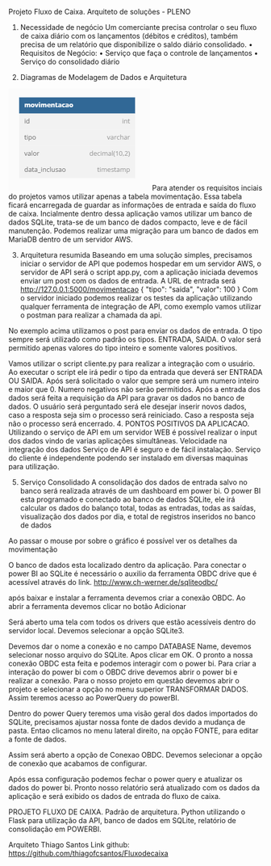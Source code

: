 Projeto Fluxo de Caixa.
Arquiteto de soluções - PLENO

1.	Necessidade de negócio
Um comerciante precisa controlar o seu fluxo de caixa diário com os lançamentos (débitos e créditos), também precisa de um relatório que disponibilize o saldo diário consolidado.
•	Requisitos de Negócio:
•	Serviço que faça o controle de lançamentos
•	Serviço do consolidado diário

2.	Diagramas de Modelagem de Dados e Arquitetura
 <img src="db.png">
Para atender os requisitos inciais do projetos vamos utilizar apenas a tabela movimentação.
Essa tabela ficará encarregada de guardar as informações de entrada e saída do fluxo de caixa.
Incialmente dentro dessa aplicação vamos utilizar um banco de dados SQLite, trata-se de um banco de dados compacto, leve e de fácil manutenção.
Podemos realizar uma migração para um banco de dados em MariaDB dentro de um servidor AWS.

3.	Arquitetura resumida
Baseando em uma solução simples, precisamos iniciar o servidor de API que podemos hospedar em um servidor AWS, o servidor de API será o script app.py, com a aplicação iniciada devemos enviar um post com os dados de entrada. A URL de entrada será http://127.0.0.1:5000/movimentacao
{
"tipo": "saida",
"valor": 100
}
Com o servidor iniciado podemos realizar os testes da aplicação utilizando qualquer ferramenta de integração de API, como exemplo vamos utilizar o postman para realizar a chamada da api.
 

No exemplo acima utilizamos o post para enviar os dados de entrada.
O tipo sempre será utilizado como padrão os tipos. ENTRADA, SAIDA.
O valor será permitido apenas valores do tipo inteiro e somente valores positivos.

Vamos utilizar o script cliente.py para realizar a integração com o usuário.
Ao executar o script ele irá pedir o tipo da entrada que deverá ser ENTRADA OU SAIDA.
Após será solicitado o valor que sempre será um numero inteiro e maior que 0. Numero negativos não serão permitidos.
Após a entrada dos dados será feita a requisição da API para gravar os dados no banco de dados.
O usuário será perguntado será ele desejar inserir novos dados, caso a resposta seja sim o processo será reiniciado.
Caso a resposta seja não o processo será encerrado.
4.	PONTOS POSITIVOS DA APLICACAO.
Utilizando o serviço de API em um servidor WEB é possível realizar o input dos dados vindo de varias aplicações simultâneas.
Velocidade na integração dos dados
Serviço de API é seguro e de fácil instalação.
Serviço do cliente é independente podendo ser instalado em diversas maquinas para utilização.
 

5.	Serviço Consolidado
A consolidação dos dados de entrada salvo no banco será realizada através de um dashboard em power bi.
O power BI esta programado e conectado ao banco de dados SQLite, ele irá calcular os dados do balanço total, todas as entradas, todas as saídas, visualização dos dados por dia, e total de registros inseridos no banco de dados
 

Ao passar o mouse por sobre o gráfico é possível ver os detalhes da movimentação
 

O banco de dados esta localizado dentro da aplicação.
Para conectar o power BI ao SQLite é necessário o auxilio da ferramenta OBDC drive que é acessível através do link. http://www.ch-werner.de/sqliteodbc/

após baixar e instalar a ferramenta devemos criar a conexão OBDC. Ao abrir a ferramenta devemos clicar no botão Adicionar
 

Será aberto uma tela com todos os drivers que estão acessíveis dentro do servidor local. Devemos selecionar a opção SQLite3. 
 
Devemos dar o nome a conexão e no campo DATABASE Name, devemos selecionar nosso arquivo do SQLite. Apos clicar em OK. O pronto a nossa conexão OBDC esta feita e podemos interagir com o power bi.
Para criar a interação do power bi com o OBDC drive devemos abrir o power bi e realizar a conexão. Para o nosso projeto em questão devemos abrir o projeto e selecionar a opção no menu superior TRANSFORMAR DADOS. Assim teremos acesso ao PowerQuery do powerBI.
 
Dentro do power Query teremos uma visão geral dos dados importados do SQLite, precisamos ajustar nossa fonte de dados devido a mudança de pasta. Entao clicamos no menu lateral direito, na opção FONTE, para editar a fonte de dados.
 
Assim será aberto a opção de Conexao OBDC. Devemos selecionar a opção de conexão que acabamos de configurar.
 
Após essa configuração podemos fechar o power query e atualizar os dados do power bi.
Pronto nosso relatório será atualizado com os dados da aplicação e será exibido os dados de entrada do fluxo de caixa.

PROJETO
FLUXO DE CAIXA.
Padrão de arquitetura.
Python utilizando o Flask para utilização da API, banco de dados em SQLite, relatório de consolidação em POWERBI.

Arquiteto
Thiago Santos
Link github: https://github.com/thiagofcsantos/Fluxodecaixa
